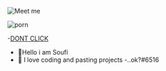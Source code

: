 
![Meet me](https://i.imgur.com/jbXvmeD.gif)

![porn](https://media4.giphy.com/media/26tn33aiTi1jkl6H6/giphy.webp?cid=6c09b9529df07ac102930a27f83a87785d094abe7929fddc&rid=giphy.webp&ct=g)








-[DONT CLICK](https://www.youtube.com/watch?v=iik25wqIuFo)
- 👋Hello i am Soufi
- 👀 I love coding and pasting projects
-..ok?#6516

<!---.
I love u
--->
